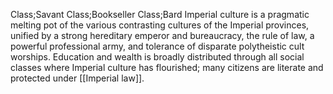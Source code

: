 Class;Savant Class;Bookseller Class;Bard
Imperial culture is a pragmatic melting pot of the various contrasting cultures of the Imperial provinces, unified by a strong hereditary emperor and bureaucracy, the rule of law, a powerful professional army, and tolerance of disparate polytheistic cult worships. Education and wealth is broadly distributed through all social classes where Imperial culture has flourished; many citizens are literate and protected under [[Imperial law]].